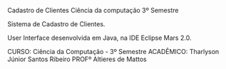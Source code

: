 
Cadastro de Clientes
Ciência da computação 3º Semestre

Sistema de Cadastro de Clientes.

User Interface desenvolvida em Java, na IDE Eclipse Mars 2.0.

CURSO: Ciência da Computação - 3º Semestre
ACADÊMICO: Tharlyson Júnior Santos Ribeiro
PROFº Altieres de Mattos
